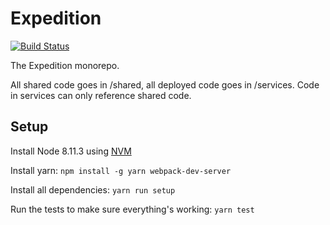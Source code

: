 # Expedition

[![Build Status](https://travis-ci.org/ExpeditionRPG/expedition.svg?branch=master)](https://travis-ci.org/ExpeditionRPG/expedition)

The Expedition monorepo.

All shared code goes in /shared, all deployed code goes in /services. Code in services can only reference shared code.

## Setup

Install Node 8.11.3 using [NVM](https://github.com/creationix/nvm)

Install yarn: `npm install -g yarn webpack-dev-server`

Install all dependencies: `yarn run setup`

Run the tests to make sure everything's working: `yarn test`
